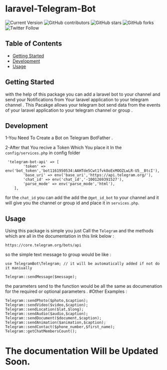 # laravel-Telegram-Bot
![Current Version](https://img.shields.io/badge/version-v0.1-blue)
![GitHub contributors](https://img.shields.io/github/contributors/farshadff/README-Template)
![GitHub stars](https://img.shields.io/github/stars/farshadff/README-Template?style=social)
![GitHub forks](https://img.shields.io/github/forks/farshadff/README-Template?style=social)
![Twitter Follow](https://img.shields.io/twitter/follow/farshadff?style=social)


## Table of Contents
- [Getting Started](#getting-started)
- [Development](#development)
- [Usage](#usage)

## Getting Started
with the help of this package you can add a laravel bot to your channel and send your Notifications from Your laravel application to your telegram channel .
This Pacakge allows your telegram bot send data from the events of your laravel application to your telegram channel or group .
## Development

1-You Need To Create a Bot on Telegram BotFather .

2-After that You recive a Token Which You place it In the `config/services.php` in config folder
```
 'telegram-bot-api' => [
        'token' => env('bot_token','bot1161950534:AAHTde5Cwt1fvk8oExMOOZLwLR-U5__BtcI'),
        'base_uri' => env('base_uri','https://api.telegram.org/'),
        'chat_id' => env('chat_id','-1001269391527'),
        'parse_mode' => env('parse_mode','html'),
    ],
```
for the `chat_id` you can add the add the `@get_id_bot` to your channel and it will give you the channel or group id and place it in `services.php`.

## Usage

Using this package is simple you just Call the `Telegram` and the methods which are all in the documentation in this link below :
```
https://core.telegram.org/bots/api
```
so the simple text message to group would be like :
```
use TelegramBot\Telegram; // it will be automatically added if not do it maniually  

Telegram::sendMessage($message);
```
the parameters send to the function would be all the same as documenation for the required or optional parameters .
 #Other Examples :
 ```
Telegram::sendPhoto($photo,$caption);
Telegram::sendVideo($video,$caption);
Telegram::sendLocation($lat,$long);
Telegram::sendAudio($audio,$caption);
Telegram::sendDocument($document,$caption);
Telegram::sendAnimation($animation,$caption);
Telegram::sendContact($phone_number,$first_name);
Telegram::getChatMembersCount();
 ```

# The documentation Will be Updated Soon.
